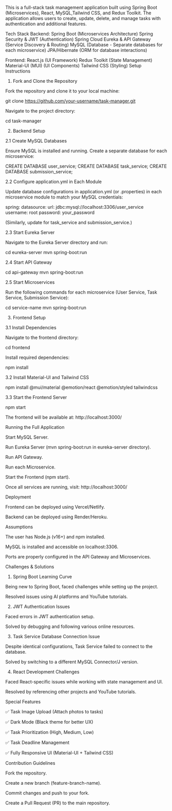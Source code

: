 This is a full-stack task management application built using Spring Boot (Microservices), React, MySQL,Tailwind CSS, and Redux Toolkit. The application allows users to create, update, delete, and manage tasks with authentication and additional features.

Tech Stack
Backend:
Spring Boot (Microservices Architecture)
Spring Security & JWT (Authentication)
Spring Cloud Eureka & API Gateway (Service Discovery & Routing)
MySQL (Database - Separate databases for each microservice)
JPA/Hibernate (ORM for database interactions)

Frontend:
React.js (UI Framework)
Redux Toolkit (State Management)
Material-UI (MUI) (UI Components)
Tailwind CSS (Styling)
Setup Instructions

1. Fork and Clone the Repository

Fork the repository and clone it to your local machine:

 git clone https://github.com/your-username/task-manager.git

Navigate to the project directory:

 cd task-manager

2. Backend Setup

2.1 Create MySQL Databases

Ensure MySQL is installed and running. Create a separate database for each microservice:

 CREATE DATABASE user_service;
 CREATE DATABASE task_service;
 CREATE DATABASE submission_service;

2.2 Configure application.yml in Each Module

Update database configurations in application.yml (or .properties) in each microservice module to match your MySQL credentials:

spring:
  datasource:
    url: jdbc:mysql://localhost:3306/user_service
    username: root
    password: your_password

(Similarly, update for task_service and submission_service.)

2.3 Start Eureka Server

Navigate to the Eureka Server directory and run:

 cd eureka-server
 mvn spring-boot:run

2.4 Start API Gateway

 cd api-gateway
 mvn spring-boot:run

2.5 Start Microservices

Run the following commands for each microservice (User Service, Task Service, Submission Service):

 cd service-name
 mvn spring-boot:run

3. Frontend Setup

3.1 Install Dependencies

Navigate to the frontend directory:

 cd frontend

Install required dependencies:

 npm install

3.2 Install Material-UI and Tailwind CSS

 npm install @mui/material @emotion/react @emotion/styled tailwindcss

3.3 Start the Frontend Server

 npm start

The frontend will be available at: http://localhost:3000/

Running the Full Application

Start MySQL Server.

Run Eureka Server (mvn spring-boot:run in eureka-server directory).

Run API Gateway.

Run each Microservice.

Start the Frontend (npm start).

Once all services are running, visit: http://localhost:3000/

Deployment

Frontend can be deployed using Vercel/Netlify.

Backend can be deployed using Render/Heroku.

Assumptions

The user has Node.js (v16+) and npm installed.

MySQL is installed and accessible on localhost:3306.

Ports are properly configured in the API Gateway and Microservices.

Challenges & Solutions

1. Spring Boot Learning Curve

Being new to Spring Boot, faced challenges while setting up the project.

Resolved issues using AI platforms and YouTube tutorials.

2. JWT Authentication Issues

Faced errors in JWT authentication setup.

Solved by debugging and following various online resources.

3. Task Service Database Connection Issue

Despite identical configurations, Task Service failed to connect to the database.

Solved by switching to a different MySQL Connector/J version.

4. React Development Challenges

Faced React-specific issues while working with state management and UI.

Resolved by referencing other projects and YouTube tutorials.

Special Features

✅ Task Image Upload (Attach photos to tasks)

✅ Dark Mode (Black theme for better UX)

✅ Task Prioritization (High, Medium, Low)

✅ Task Deadline Management

✅ Fully Responsive UI (Material-UI + Tailwind CSS)

Contribution Guidelines

Fork the repository.

Create a new branch (feature-branch-name).

Commit changes and push to your fork.

Create a Pull Request (PR) to the main repository.
